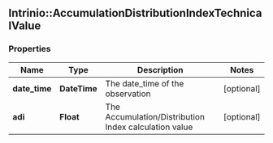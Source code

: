 ## Intrinio::AccumulationDistributionIndexTechnicalValue

### Properties
Name | Type | Description | Notes
------------ | ------------- | ------------- | -------------
**date_time** | **DateTime** | The date_time of the observation | [optional] 
**adi** | **Float** | The Accumulation/Distribution Index calculation value | [optional] 


